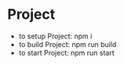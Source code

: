 # Project
- to setup Project: npm i
- to build Project: npm run build
- to start Project: npm run start
